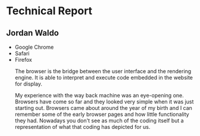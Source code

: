 <h1>Technical Report</h1>
<h2>Jordan Waldo</h2>

  <ul>
    <li>Google Chrome</li>
    <li>Safari</li>
    <li>Firefox</li>
    <p>
    The browser is the bridge between the user interface and the rendering engine. It is able to interpret and execute code embedded in the website for display.
    </P>
     My experience with the way back machine was an eye-opening one. Browsers have come so far and they looked very simple when it was just starting out. Browsers came about around the year of my birth and I can remember some of the early browser pages and how little functionality they had. Nowadays you don't see as much of the coding itself but a representation of what that coding has depicted for us.
<p>
